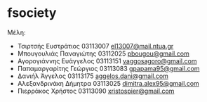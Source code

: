 # fsociety
Μέλη:
* Τσιρτσής Ευστράτιος 03113007 el13007@mail.ntua.gr
* Μπουγουλιάς Παναγιώτης 03112025 pbougou@gmail.com
* Αγορογιάννης Ευάγγελος 03113151 vaggosagoro@gmail.com
* Παπαμαργαρίτης Γεώργιος 03113083 gpapama95@gmail.com
* Δανιήλ Άγγελος 03113175 aggelos.dani@gmail.com
* Αλεξανδρινάκη Δήμητρα 03113025 dimitra.alex95@gmail.com
* Πιερράκος Χρήστος 03113090 xristospier@gmail.com
